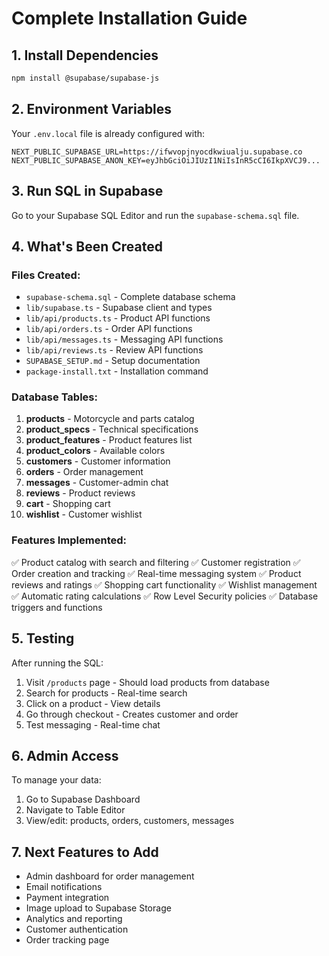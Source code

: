 # Complete Installation Guide

## 1. Install Dependencies

```bash
npm install @supabase/supabase-js
```

## 2. Environment Variables

Your `.env.local` file is already configured with:
```
NEXT_PUBLIC_SUPABASE_URL=https://ifwvopjnyocdkwiualju.supabase.co
NEXT_PUBLIC_SUPABASE_ANON_KEY=eyJhbGciOiJIUzI1NiIsInR5cCI6IkpXVCJ9...
```

## 3. Run SQL in Supabase

Go to your Supabase SQL Editor and run the `supabase-schema.sql` file.

## 4. What's Been Created

### Files Created:
- `supabase-schema.sql` - Complete database schema
- `lib/supabase.ts` - Supabase client and types
- `lib/api/products.ts` - Product API functions
- `lib/api/orders.ts` - Order API functions
- `lib/api/messages.ts` - Messaging API functions
- `lib/api/reviews.ts` - Review API functions
- `SUPABASE_SETUP.md` - Setup documentation
- `package-install.txt` - Installation command

### Database Tables:
1. **products** - Motorcycle and parts catalog
2. **product_specs** - Technical specifications
3. **product_features** - Product features list
4. **product_colors** - Available colors
5. **customers** - Customer information
6. **orders** - Order management
7. **messages** - Customer-admin chat
8. **reviews** - Product reviews
9. **cart** - Shopping cart
10. **wishlist** - Customer wishlist

### Features Implemented:
✅ Product catalog with search and filtering
✅ Customer registration
✅ Order creation and tracking
✅ Real-time messaging system
✅ Product reviews and ratings
✅ Shopping cart functionality
✅ Wishlist management
✅ Automatic rating calculations
✅ Row Level Security policies
✅ Database triggers and functions

## 5. Testing

After running the SQL:
1. Visit `/products` page - Should load products from database
2. Search for products - Real-time search
3. Click on a product - View details
4. Go through checkout - Creates customer and order
5. Test messaging - Real-time chat

## 6. Admin Access

To manage your data:
1. Go to Supabase Dashboard
2. Navigate to Table Editor
3. View/edit: products, orders, customers, messages

## 7. Next Features to Add

- Admin dashboard for order management
- Email notifications
- Payment integration
- Image upload to Supabase Storage
- Analytics and reporting
- Customer authentication
- Order tracking page
